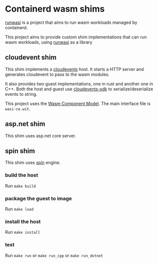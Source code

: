 # Containerd wasm shims

[runwasi](https://github.com/cpuguy83/runwasi) is a project that aims to run wasm workloads managed by containerd. 

This project aims to provide custom shim implementations that can run wasm workloads, using [runwasi](https://github.com/cpuguy83/runwasi) as a library

## cloudevent shim
This shim implements a [cloudevents](https://cloudevents.io/) host. It starts a HTTP server and generates cloudevent to pass to the wasm modules. 

It also provides two guest implementations, one in rust and another one in C++. Both the host and guest use [cloudevents-sdk](https://github.com/cloudevents/sdk-rust) to serialize/deserialize events to string. 

This project uses the [Wasm Component Model](https://github.com/WebAssembly/component-model). The main interface file is `wasi-ce.wit`.

## asp.net shim

This shim uses asp.net core server. 

## spin shim

This shim uses [spin](https://github.com/fermyon/spin) engine. 

### build the host
Run `make build`

### package the guest to image
Run `make load`

### install the host
Run `make install`

### test
Run `make run` or `make run_cpp` or `make run_dotnet`

